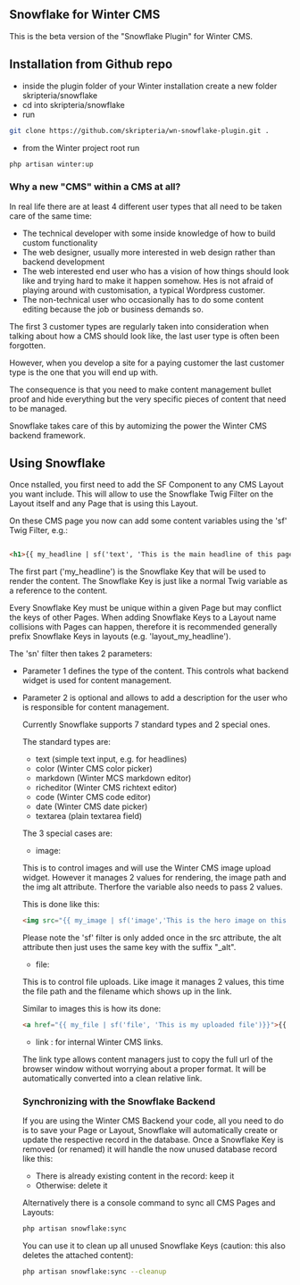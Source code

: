## Snowflake for Winter CMS

This is the beta version of the "Snowflake Plugin" for Winter CMS.

## Installation from Github repo
- inside the plugin folder of  your Winter installation create a new folder skripteria/snowflake
- cd into skripteria/snowflake
- run
```sh
git clone https://github.com/skripteria/wn-snowflake-plugin.git .
```
- from the Winter project root run
```sh
php artisan winter:up
```
### Why a new "CMS" within a CMS at all?

In real life there are at least 4 different user types that all need to be taken care of the same time:

- The technical developer with some inside knowledge of how to build custom functionality
- The web designer, usually more interested in web design rather than backend development
- The web interested end user who has a vision of how things should look like and trying hard to make it happen somehow. Hes is not afraid of playing around with customisation, a typical Wordpress customer.
- The non-technical user who occasionally has to do some content editing because the job or business demands so.

The first 3 customer types are regularly taken into consideration when talking about how a CMS should look like, the last user type is often been forgotten.

However, when you develop a site for a paying customer the last customer type is the one that you will end up with.

The consequence is that you need to make content management bullet proof and hide everything but the very specific pieces of content that need to be managed.

Snowflake takes care of this by automizing the power the Winter CMS backend framework.

## Using Snowflake

Once nstalled, you first need to add the SF Component to any CMS Layout you want include. This will allow to use the Snowflake Twig Filter on the Layout itself and any Page that is using this Layout.

On these CMS page you now can add some content variables using the 'sf' Twig Filter, e.g.:

```html

<h1>{{ my_headline | sf('text', 'This is the main headline of this page.') }}</h1>
```
The first part ('my_headline') is the Snowflake Key that will be used to render the content. The Snowflake Key is just like a normal Twig variable as a reference to the content.

Every Snowflake Key must be unique within a given Page but may conflict the keys of other Pages.
When adding Snowflake Keys to a Layout name collisions with Pages can happen, therefore it is recommended generally prefix Snowflake Keys in layouts (e.g. 'layout_my_headline').


The 'sn' filter then takes 2 parameters:

- Parameter 1 defines the type of the content. This controls what backend widget is used for content management.
- Parameter 2 is optional and allows to add a description for the user who is responsible for content management.

    Currently Snowflake supports 7 standard types and 2 special ones.

    The standard types are:

    - text (simple text input, e.g. for headlines)
    - color (Winter CMS color picker)
    - markdown (Winter MCS markdown editor)
    - richeditor (Winter CMS richtext editor)
    - code (Winter CMS code editor)
    - date (Winter CMS date picker)
    - textarea (plain textarea field)

    The 3 special cases are:

    - image:

    This is to control images and will use the Winter CMS image upload widget.
    However it manages 2 values for rendering, the image path and the img alt attribute. Therfore the variable also needs to pass 2 values.

    This is done like this:

    ```html
    <img src="{{ my_image | sf('image','This is the hero image on this page')}}" alt='{{ my_image_alt }}'>
    ```
    Please note the 'sf' filter is only added once in the src attribute, the alt attribute then just uses the same key with the suffix "_alt".

    - file:

    This is to control file uploads. Like image it manages 2 values, this time the file path and the filename which shows up in the link.

    Similar to images this is how its done:

    ```html
    <a href="{{ my_file | sf('file', 'This is my uploaded file')}}">{{ my_file_name }}</a>
    ```

    - link : for internal Winter CMS links.

     The link type allows content managers just to copy the full url of the browser window without worrying about a proper format. It will be automatically converted into a clean relative link.

     ### Synchronizing with the Snowflake Backend

     If you are using the Winter CMS Backend your code, all you need to do is to save your Page or Layout, Snowflake will automatically create or update the respective record in the database.
     Once a Snowflake Key is removed (or renamed) it will handle the now unused database record like this:

     - There is already existing content in the record: keep it
     - Otherwise: delete it

     Alternatively there is a console command to sync all CMS Pages and Layouts:

     ```sh
    php artisan snowflake:sync
    ```
    You can use it to clean up all unused Snowflake Keys (caution: this also deletes the attached content):
    ```sh
    php artisan snowflake:sync --cleanup
    ```



